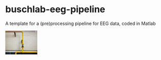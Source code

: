 # buschlab-eeg-pipeline
A template for a (pre)processing pipeline for EEG data, coded in Matlab

<img src="./documentation\izzy-jiang-PMZb2JDSKGY-unsplash.jpg" alt="alt text" width="100">

